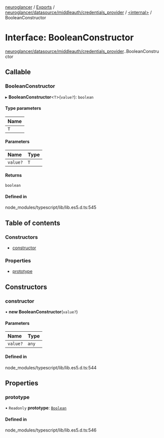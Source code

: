 [neuroglancer](../README.md) / [Exports](../modules.md) / [neuroglancer/datasource/middleauth/credentials\_provider](../modules/neuroglancer_datasource_middleauth_credentials_provider.md) / [<internal\>](../modules/neuroglancer_datasource_middleauth_credentials_provider._internal_.md) / BooleanConstructor

# Interface: BooleanConstructor

[neuroglancer/datasource/middleauth/credentials_provider](../modules/neuroglancer_datasource_middleauth_credentials_provider.md).[<internal>](../modules/neuroglancer_datasource_middleauth_credentials_provider._internal_.md).BooleanConstructor

## Callable

### BooleanConstructor

▸ **BooleanConstructor**<`T`\>(`value?`): `boolean`

#### Type parameters

| Name |
| :------ |
| `T` |

#### Parameters

| Name | Type |
| :------ | :------ |
| `value?` | `T` |

#### Returns

`boolean`

#### Defined in

node_modules/typescript/lib/lib.es5.d.ts:545

## Table of contents

### Constructors

- [constructor](neuroglancer_datasource_middleauth_credentials_provider._internal_.BooleanConstructor.md#constructor)

### Properties

- [prototype](neuroglancer_datasource_middleauth_credentials_provider._internal_.BooleanConstructor.md#prototype)

## Constructors

### constructor

• **new BooleanConstructor**(`value?`)

#### Parameters

| Name | Type |
| :------ | :------ |
| `value?` | `any` |

#### Defined in

node_modules/typescript/lib/lib.es5.d.ts:544

## Properties

### prototype

• `Readonly` **prototype**: [`Boolean`](../modules/neuroglancer_datasource_middleauth_credentials_provider._internal_.md#boolean)

#### Defined in

node_modules/typescript/lib/lib.es5.d.ts:546
